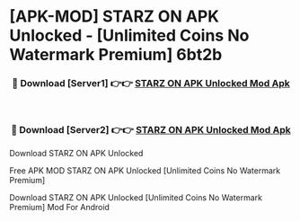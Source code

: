 # [APK-MOD] STARZ ON APK Unlocked - [Unlimited Coins No Watermark Premium] 6bt2b



<div align="center">
<h3>🔴 Download [Server1] 👉👉 <a href="https://momento.my/?title=STARZ_ON_APK_Unlocked">STARZ ON APK Unlocked Mod Apk</a></h3><br>

<h3>🔴 Download [Server2] 👉👉 <a href="https://momento.my/?title=STARZ_ON_APK_Unlocked">STARZ ON APK Unlocked Mod Apk</a></h3>
</div>



Download STARZ ON APK Unlocked 

Free APK MOD STARZ ON APK Unlocked [Unlimited Coins No Watermark Premium]

Download STARZ ON APK Unlocked [Unlimited Coins No Watermark Premium] Mod For Android
